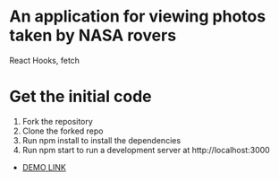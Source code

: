 # An application for viewing photos taken by NASA rovers

React Hooks, fetch

# Get the initial code
1. Fork the repository
2. Clone the forked repo
3. Run npm install to install the dependencies
4. Run npm start to run a development server at http://localhost:3000

- [DEMO LINK](https://Alex-Levch.github.io/react-nasa-mars-api/)
